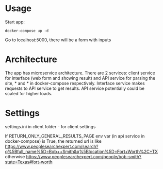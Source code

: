 # Usage

Start app:

```
docker-compose up -d
```

Go to localhost:5000, there will be a form with inputs



# Architecture

The app has microservice architecture. There are 2 services: client service for interface (web form and showing result) and API service for parsing the site, * and * in docker-compose respectively. Interface service makes requests to API service to get results.
API service potentially could be scaled for higher loads.



# Settings


settings.ini in client folder - for client settings


If RETURN_ONLY_GENERAL_RESULTS_PAGE env var (in api service in docker-compose) is True, the returned url is like https://www.peoplesearchexpert.com/search?q%5Bfull_name%5D=Bob++Smith&q%5Blocation%5D=Fort+Worth%2C+TX otherwise https://www.peoplesearchexpert.com/people/bob-smith?state=Texas#fort-worth
